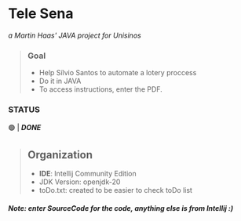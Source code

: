 # Tele Sena

_a Martin Haas' JAVA project for Unisinos_

> ### Goal
> - Help Sílvio Santos to automate a lotery proccess
> - Do it in JAVA
> - To access instructions, enter the PDF.

### STATUS
🟢 | _**DONE**_

> ## Organization
> - **IDE**: Intellij Community Edition
> - JDK Version: openjdk-20
> - toDo.txt: created to be easier to check toDo list

##### Note: enter SourceCode for the code, anything else is from Intellij :)
